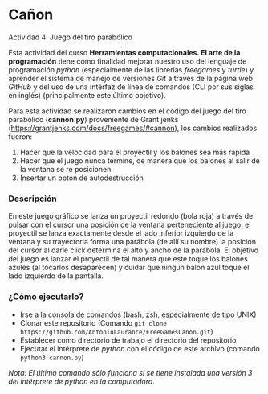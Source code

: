 # Cañon 

Actividad 4. Juego del tiro parabólico

Esta actividad del curso **Herramientas computacionales. El arte de la programación** tiene cómo finalidad mejorar nuestro uso del lenguaje de programación *python* (especialmente de las librerías *freegames* y *turtle*) y aprender el sistema de manejo de versiones *Git* a través de la página web *GitHub* y del uso de una intérfaz de línea de comandos (CLI por sus siglas en inglés) (principalmente este último objetivo). 

Para esta actividad se realizaron cambios en el código del juego del tiro parabólico (**cannon.py**) proveniente de Grant jenks (<https://grantjenks.com/docs/freegames/#cannon>), los cambios realizados fueron:

1. Hacer que la velocidad para el proyectil y los balones sea más rápida
2. Hacer que el juego nunca termine, de manera que los balones al salir de la ventana se re posicionen
3. Insertar un boton de autodestrucción


### Descripción 
En este juego gráfico se lanza un proyectil redondo (bola roja) a través de pulsar con el cursor una posición de la ventana perteneciente al juego, el proyectil se lanza exactamente desde el lado inferior izquierdo de la ventana y su trayectoria forma una parábola (de allí su nombre) la posición del cursor al darle click determina el alto y ancho de la parábola. El objetivo del juego es lanzar el proyectil de tal manera que este toque los balones azules (al tocarlos desaparecen) y cuidar que ningún balon azul toque el lado izquierdo de la pantalla. 

### ¿Cómo ejecutarlo?
- Irse a la consola de comandos (bash, zsh, especialmente de tipo UNIX)
- Clonar este repositorio (Comando `git clone https://github.com/AntonioLaurance/FreeGamesCanon.git`)
- Establecer como directorio de trabajo el directorio del repositorio
- Ejecutar el intérprete de *python* con el código de este archivo (comando `python3 cannon.py`)

*Nota: El último comando sólo funciona si se tiene instalada una versión 3 del intérprete de python en la computadora.*
